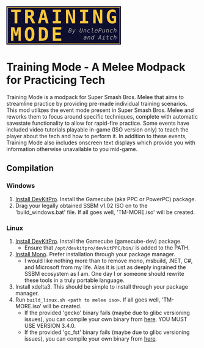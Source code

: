 ﻿<img  src="Logos/Training-Mode-banner.png"  alt=""  width="300"/>

# Training Mode - A Melee Modpack for Practicing Tech

Training Mode is a modpack for Super Smash Bros. Melee that aims to streamline practice by providing pre-made individual training scenarios. This mod utilizes the event mode present in Super Smash Bros. Melee and reworks them to focus around specific techniques, complete with automatic savestate functionality to allow for rapid-fire practice. Some events have included video tutorials playable in-game (ISO version only) to teach the player about the tech and how to perform it. In addition to these events, Training Mode also includes onscreen text displays which provide you with information otherwise unavailable to you mid-game.

## Compilation

### Windows
1. [Install DevKitPro](https://github.com/devkitPro/installer/releases/latest). Install the Gamecube (aka PPC or PowerPC) package.
2. Drag your legally obtained SSBM v1.02 ISO on to the 'build_windows.bat' file. If all goes well, 'TM-MORE.iso' will be created.

### Linux
1. [Install DevKitPro](https://devkitpro.org/wiki/Getting_Started#Unix-like_platforms). Install the Gamecube (gamecube-dev) package.
    - Ensure that `/opt/devkitpro/devkitPPC/bin/` is added to the PATH.
2. [Install Mono](https://www.mono-project.com/download/stable/#download-lin). Prefer installation through your package manager.
    - I would like nothing more than to remove mono, msbuild, .NET, C#, and Microsoft from my life. 
    Alas it is just as deeply ingrained the SSBM ecosystem as I am.
    One day I or someone should rewrite these tools in a truly portable language.
3. Install xdelta3. This should be simple to install through your package manager.
4. Run `build_linux.sh <path to melee iso>`. If all goes well, 'TM-MORE.iso' will be created.
    - If the provided 'gecko' binary fails (maybe due to glibc versioning issues), you can compile your own binary from [here](https://github.com/JLaferri/gecko). YOU MUST USE VERSION 3.4.0.
    - If the provided 'gc_fst' binary fails (maybe due to glibc versioning issues), you can compile your own binary from [here](https://github.com/AlexanderHarrison/gc_fst).
